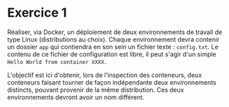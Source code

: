 # Exercice 1

Réaliser, via Docker, un déploiement de deux environnements de travail de type Linux (distributions au choix). Chaque environnement devra contenir un dossier `app` qui contiendra en son sein un fichier texte : `config.txt`. Le contenu de ce fichier de configuration est libre, il peut s'agir d'un simple `Hello World from container XXXX`.

L'objectif est ici d'obtenir, lors de l'inspection des conteneurs, deux conteneurs faisant tourner de façon indépendante deux environnements distincts, pouvant provenir de la même distribution. Ces deux environnements devront avoir un nom différent.